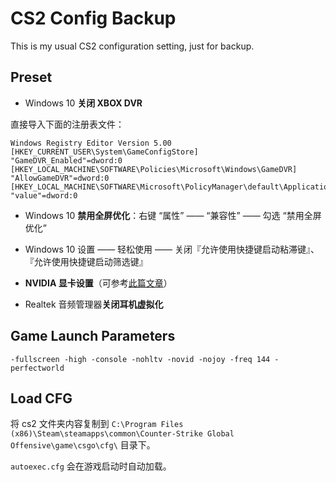 # CS2 Config Backup

This is my usual CS2 configuration setting, just for backup.

## Preset

- Windows 10 **关闭 XBOX DVR**

直接导入下面的注册表文件：

```text
Windows Registry Editor Version 5.00
[HKEY_CURRENT_USER\System\GameConfigStore]
"GameDVR_Enabled"=dword:0
[HKEY_LOCAL_MACHINE\SOFTWARE\Policies\Microsoft\Windows\GameDVR]
"AllowGameDVR"=dword:0
[HKEY_LOCAL_MACHINE\SOFTWARE\Microsoft\PolicyManager\default\ApplicationManagement\AllowGameDVR]
"value"=dword:0
```

- Windows 10 **禁用全屏优化**：右键 “属性” —— “兼容性” —— 勾选 “禁用全屏优化”

- Windows 10 设置 —— 轻松使用 —— 关闭『允许使用快捷键启动粘滞键』、『允许使用快捷键启动筛选键』

- **NVIDIA 显卡设置**（可参考[此篇文章](https://www.wevg.org/archives/csgo-fps-optimized/)）

- Realtek 音频管理器**关闭耳机虚拟化**

## Game Launch Parameters

`-fullscreen -high -console -nohltv -novid -nojoy -freq 144 -perfectworld`

## Load CFG

将 cs2 文件夹内容复制到 `C:\Program Files (x86)\Steam\steamapps\common\Counter-Strike Global Offensive\game\csgo\cfg\` 目录下。

`autoexec.cfg` 会在游戏启动时自动加载。
